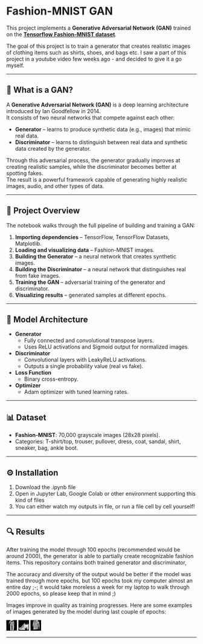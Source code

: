 # Fashion-MNIST GAN

This project implements a **Generative Adversarial Network (GAN)** trained on the **[Tensorflow Fashion-MNIST dataset](https://www.tensorflow.org/datasets/catalog/fashion_mnist?hl=pl)**. 

The goal of this project is to train a generator that creates realistic images of clothing items such as shirts, shoes, and bags etc. I saw a part of this project in a youtube video few weeks ago - and decided to give it a go myself.

---

## 🧠 What is a GAN?

A **Generative Adversarial Network (GAN)** is a deep learning architecture introduced by Ian Goodfellow in 2014.  
It consists of two neural networks that compete against each other:  

- **Generator** – learns to produce synthetic data (e.g., images) that mimic real data.  
- **Discriminator** – learns to distinguish between real data and synthetic data created by the generator.  

Through this adversarial process, the generator gradually improves at creating realistic samples, while the discriminator becomes better at spotting fakes.  
The result is a powerful framework capable of generating highly realistic images, audio, and other types of data.

---

## 📌 Project Overview
The notebook walks through the full pipeline of building and training a GAN:
1. **Importing dependencies** – TensorFlow, TensorFlow Datasets, Matplotlib.
2. **Loading and visualizing data** – Fashion-MNIST images.
3. **Building the Generator** – a neural network that creates synthetic images.
4. **Building the Discriminator** – a neural network that distinguishes real from fake images.
5. **Training the GAN** – adversarial training of the generator and discriminator.
6. **Visualizing results** – generated samples at different epochs.

---

## 🧩 Model Architecture
- **Generator**
  - Fully connected and convolutional transpose layers.
  - Uses ReLU activations and Sigmoid output for normalized images.
- **Discriminator**
  - Convolutional layers with LeakyReLU activations.
  - Outputs a single probability value (real vs fake).
- **Loss Function**
  - Binary cross-entropy.
- **Optimizer**
  - Adam optimizer with tuned learning rates.

---

## 📊 Dataset
- **Fashion-MNIST**: 70,000 grayscale images (28x28 pixels).
- Categories: T-shirt/top, trouser, pullover, dress, coat, sandal, shirt, sneaker, bag, ankle boot.

---

## ⚙️ Installation

1. Download the .ipynb file
2. Open in Jupyter Lab, Google Colab or other environment supporting this kind of files
3. You can either watch my outputs in file, or run a file cell by cell yourself!

---

## 🔍 Results

After training the model through 100 epochs (recommended would be around 2000), the generator is able to partially create recognizable fashion items. This repository contains both trained generator and discriminator, 

The accuracy and diversity of the output would be better if the model was trained through more epochs, but 100 epochs took my computer almost an entire day ;-; it would take moreless a week for my laptop to walk through 2000 epochs, so please keep that in mind ;)

Images improve in quality as training progresses. Here are some examples of images generated by the model during last couple of epochs:

![Epoch 96: ](images/epoch96.png) ![Epoch 97: ](images/epoch97.png) ![Epoch 99: ](images/epoch99.png)

---





